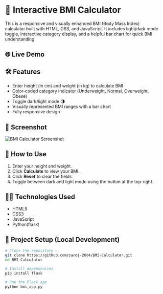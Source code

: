 # 🧮 Interactive BMI Calculator

This is a responsive and visually enhanced BMI (Body Mass Index) calculator built with HTML, CSS, and JavaScript. It includes light/dark mode toggle, interactive category display, and a helpful bar chart for quick BMI understanding.

## 🌐 Live Demo


## 🛠 Features

- Enter height (in cm) and weight (in kg) to calculate BMI
- Color-coded category indicator (Underweight, Normal, Overweight, Obese)
- Toggle dark/light mode 🌗
- Visually represented BMI ranges with a bar chart
- Fully responsive design

## 📸 Screenshot

![BMI Calculator Screenshot](https://i.imgur.com/MCxC7wG.png)

## 🚀 How to Use

1. Enter your height and weight.
2. Click **Calculate** to view your BMI.
3. Click **Reset** to clear the fields.
4. Toggle between dark and light mode using the button at the top-right.

## 🧑‍💻 Technologies Used

- HTML5
- CSS3
- JavaScript
- Python(flask)
  
## 📁 Project Setup (Local Development)

```bash
# Clone the repository
git clone https://github.com/saroj-2004/BMI-Calculator.git
cd BMI-Calculator

# Install dependencies 
pip install flask

# Run the Flask app
python bmi_app.py

